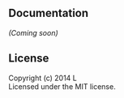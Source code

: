 ## Documentation

_(Coming soon)_

## License

Copyright (c) 2014 L  
Licensed under the MIT license.
